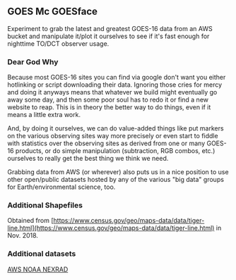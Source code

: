 ## GOES Mc GOESface

Experiment to grab the latest and greatest GOES-16 data from an AWS bucket
and manipulate it/plot it ourselves to see if it's fast enough for 
nighttime TO/DCT observer usage.

### Dear God Why

Because most GOES-16 sites you can find via google don't want you either
hotlinking or script downloading their data.  Ignoring those cries for mercy
and doing it anyways means that whatever we build might eventually go away some day,
and then some poor soul has to redo it or find a new website to reap.  This is
in theory the better way to do things, even if it means a little extra work.

And, by doing it ourselves, we can do value-added things like
put markers on the various observing sites way more precisely
or even start to fiddle with statistics over the observing sites
as derived from one or many GOES-16 products, or do simple
manipulation (subtraction, RGB combos, etc.) ourselves to really 
get the best thing we think we need.

Grabbing data from AWS (or wherever) also puts us in a nice position
to use other open/public datasets hosted by any of the various "big data"
groups for Earth/environmental science, too.

### Additional Shapefiles

Obtained from [https://www.census.gov/geo/maps-data/data/tiger-line.html](https://www.census.gov/geo/maps-data/data/tiger-line.html) in Nov. 2018.

### Additional datasets

[AWS NOAA NEXRAD](https://registry.opendata.aws/noaa-nexrad/)
